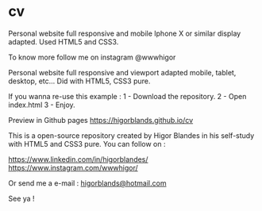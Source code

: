 # cv


Personal website full responsive and mobile Iphone X or similar display adapted.
Used HTML5 and CSS3.

To know more follow me on instagram @wwwhigor

Personal website full responsive and viewport adapted mobile, tablet, desktop, etc... Did with HTML5, CSS3 pure.

If you wanna re-use this example :
1 - Download the repository. 
2 - Open index.html 3 - Enjoy.

Preview in Github pages https://higorblands.github.io/cv

This is a open-source repository created by Higor Blandes in his self-study with HTML5 and CSS3 pure. 
You can follow on :

https://www.linkedin.com/in/higorblandes/ https://www.instagram.com/wwwhigor/

Or send me a e-mail : higorblands@hotmail.com

See ya !
